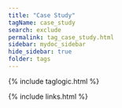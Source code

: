 ```yaml
---
title: "Case Study"
tagName: case_study
search: exclude
permalink: tag_case_study.html
sidebar: mydoc_sidebar
hide_sidebar: true
folder: tags
---
```


{% include taglogic.html %}

{% include links.html %}
